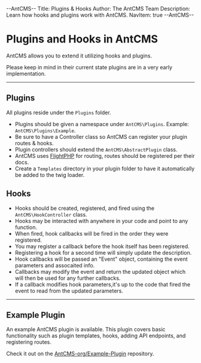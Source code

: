 --AntCMS--
Title: Plugins & Hooks
Author: The AntCMS Team
Description: Learn how hooks and plugins work with AntCMS.
NavItem: true
--AntCMS--

# Plugins and Hooks in AntCMS

AntCMS allows you to extend it utilizing hooks and plugins.

Please keep in mind in their current state plugins are in a very early implementation.

---

## Plugins

All plugins reside under the `Plugins` folder.

- Plugins should be given a namespace under `AntCMS\Plugins`. Example: `AntCMS\Plugins\Example`.
- Be sure to have a Controller class so AntCMS can register your plugin routes & hooks.
- Plugin controllers should extend the `AntCMS\AbstractPlugin` class.
- AntCMS uses [FlightPHP](https://docs.flightphp.com/?lang=en) for routing, routes should be registered per their docs.
- Create a `Templates` directory in your plugin folder to have it automatically be added to the twig loader.

## Hooks

 - Hooks should be created, registered, and fired using the `AntCMS\HookController` class.
 - Hooks may be interacted with anywhere in your code and point to any function.
 - When fired, hook callbacks will be fired in the order they were registered.
 - You may register a callback before the hook itself has been registered.
 - Registering a hook for a second time will simply update the description.
 - Hook callbacks will be passed an "Event" object, containing the event parameters and assocaited info.
 - Callbacks may modify the event and return the updated object which will then be used for any further callbacks.
 - If a callback modifies hook parameters,it's up to the code that fired the event to read from the updated parameters.

---

## Example Plugin

An example AntCMS plugin is available.
This plugin covers basic functionality such as plugin templates, hooks, adding API endpoints, and registering routes.

Check it out on the [AntCMS-org/Example-Plugin](https://github.com/AntCMS-org/Example-Plugin) repository.